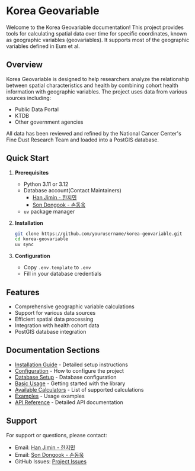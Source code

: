 # Korea Geovariable

Welcome to the Korea Geovariable documentation! This project provides tools for calculating spatial data over time for specific coordinates, known as geographic variables (geovariables). It supports most of the geographic variables defined in Eum et al.

## Overview

Korea Geovariable is designed to help researchers analyze the relationship between spatial characteristics and health by combining cohort health information with geographic variables. The project uses data from various sources including:

- Public Data Portal
- KTDB
- Other government agencies

All data has been reviewed and refined by the National Cancer Center's Fine Dust Research Team and loaded into a PostGIS database.

## Quick Start

1. **Prerequisites**
   - Python 3.11 or 3.12
   - Database account(Contact Maintainers)
      - [Han Jimin - 한지민](mailto:hangm0101@ncc.re.kr)
      - [Son Dongook - 손동욱](mailto:d@dou.so)
   - `uv` package manager

2. **Installation**
   ```bash
   git clone https://github.com/yourusername/korea-geovariable.git
   cd korea-geovariable
   uv sync
   ```

3. **Configuration**
   - Copy `.env.template` to `.env`
   - Fill in your database credentials

## Features

- Comprehensive geographic variable calculations
- Support for various data sources
- Efficient spatial data processing
- Integration with health cohort data
- PostGIS database integration

## Documentation Sections

- [Installation Guide](getting-started/installation.md) - Detailed setup instructions
- [Configuration](getting-started/configuration.md) - How to configure the project
- [Database Setup](getting-started/database-setup.md) - Database configuration
- [Basic Usage](usage/basic-usage.md) - Getting started with the library
- [Available Calculators](usage/calculators.md) - List of supported calculations
- [Examples](usage/examples.md) - Usage examples
- [API Reference](api/point-based-calculations.md) - Detailed API documentation

## Support

For support or questions, please contact:

- Email: [Han Jimin - 한지민](mailto:hangm0101@ncc.re.kr)
- Email: [Son Dongook - 손동욱](mailto:d@dou.so)
- GitHub Issues: [Project Issues](https://github.com/ncc-airhealth/korea-geovariable/issues)
